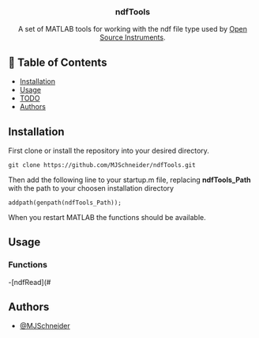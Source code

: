<h3 align="center">ndfTools</h3>
<p align="center"> A set of MATLAB tools for working with the ndf file type used by <a href="https://www.opensourceinstruments.com/">Open Source Instruments</a>.
    <br> 
</p>

## 📝 Table of Contents
- [Installation](#installation)
- [Usage](#usage)
- [TODO](../TODO.md)
- [Authors](#authors)

## Installation
First clone or install the repository into your desired directory.
```
git clone https://github.com/MJSchneider/ndfTools.git
```
Then add the following line to your startup.m file, replacing **ndfTools_Path** with the path to your choosen installation directory

```
addpath(genpath(ndfTools_Path));
```
When you restart MATLAB the functions should be available.

## Usage
### Functions
-[ndfRead](#

## Authors
- [@MJSchneider](https://github.com/MJSchneider)



